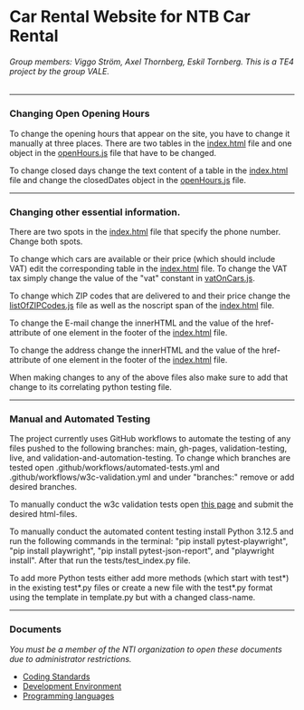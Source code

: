 # Car Rental Website for NTB Car Rental

###### Group members: Viggo Ström, Axel Thornberg, Eskil Tornberg. This is a TE4 project by the group VALE.

---

### Changing Open Opening Hours

To change the opening hours that appear on the site, you have to change it manually at three places. There are two tables in the [index.html](https://github.com/NTIG-Uppsala/TE4-VALE-Biluthyrning/blob/main/index.html) file and one object in the [openHours.js](https://github.com/NTIG-Uppsala/TE4-VALE-Biluthyrning/blob/main/js/openHours.js) file that have to be changed.

To change closed days change the text content of a table in the [index.html](https://github.com/NTIG-Uppsala/TE4-VALE-Biluthyrning/blob/main/index.html) file and change the closedDates object in the [openHours.js](https://github.com/NTIG-Uppsala/TE4-VALE-Biluthyrning/blob/main/js/openHours.js) file.

---

### Changing other essential information.

There are two spots in the [index.html](https://github.com/NTIG-Uppsala/TE4-VALE-Biluthyrning/blob/main/index.html) file that specify the phone number. Change both spots.

To change which cars are available or their price (which should include VAT) edit the corresponding table in the [index.html](https://github.com/NTIG-Uppsala/TE4-VALE-Biluthyrning/blob/main/index.html) file. To change the VAT tax simply change the value of the "vat" constant in [vatOnCars.js](https://github.com/NTIG-Uppsala/TE4-VALE-Biluthyrning/blob/main/js/vatOnCars.js).

To change which ZIP codes that are delivered to and their price change the [listOfZIPCodes.js](https://github.com/NTIG-Uppsala/TE4-VALE-Biluthyrning/blob/main/js/listOfZIPCodes.js) file as well as the noscript span of the [index.html](https://github.com/NTIG-Uppsala/TE4-VALE-Biluthyrning/blob/main/index.html) file.

To change the E-mail change the innerHTML and the value of the href-attribute of one element in the footer of the [index.html](https://github.com/NTIG-Uppsala/TE4-VALE-Biluthyrning/blob/main/index.html) file.

To change the address change the innerHTML and the value of the href-attribute of one element in the footer of the [index.html](https://github.com/NTIG-Uppsala/TE4-VALE-Biluthyrning/blob/main/index.html) file.

When making changes to any of the above files also make sure to add that change to its correlating python testing file.

---

### Manual and Automated Testing

The project currently uses GitHub workflows to automate the testing of any files pushed to the following branches: main, gh-pages, validation-testing, live, and validation-and-automation-testing. To change which branches are tested open .github/workflows/automated-tests.yml and .github/workflows/w3c-validation.yml and under "branches:" remove or add desired branches.

To manually conduct the w3c validation tests open [this page](https://validator.w3.org/#validate_by_upload) and submit the desired html-files.

To manually conduct the automated content testing install Python 3.12.5 and run the following commands in the terminal: "pip install pytest-playwright", "pip install playwright", "pip install pytest-json-report", and "playwright install". After that run the tests/test_index.py file.

To add more Python tests either add more methods (which start with test*) in the existing test*.py files or create a new file with the test*.py format using the template in template.py but with a changed class-name.

---

### Documents

_You must be a member of the NTI organization to open these documents due to administrator restrictions._

-   [Coding Standards](https://docs.google.com/document/d/1dJfQdgAl6E9tcHBeBnb0e2uB0bi2bdLuae2takOrGkk)
-   [Development Environment](https://docs.google.com/document/d/1Ssf3YnYcBpyaFDB6_u13xwsDctFAzLoYFpRsogTgHsQ)
-   [Programming languages](https://docs.google.com/document/d/1SSwpfVekfKO-xPAD7ia-tl_2XUqu4rodW4a1T_FcxaQ)
